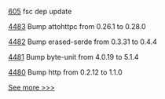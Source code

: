 
[605](https://github.com/hyperledger-labs/fabric-token-sdk/pull/605) fsc dep update

[4483](https://github.com/hyperledger/iroha/pull/4483) Bump attohttpc from 0.26.1 to 0.28.0

[4482](https://github.com/hyperledger/iroha/pull/4482) Bump erased-serde from 0.3.31 to 0.4.4

[4481](https://github.com/hyperledger/iroha/pull/4481) Bump byte-unit from 4.0.19 to 5.1.4

[4480](https://github.com/hyperledger/iroha/pull/4480) Bump http from 0.2.12 to 1.1.0


[See more >>>](https://start-here.hyperledger.org/pull-requests)
